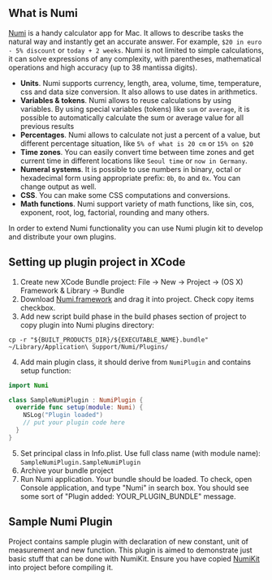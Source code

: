 ## What is Numi

[Numi](http://numi.io) is a handy calculator app for Mac. It allows to describe tasks the natural way and instantly get an accurate answer. For example, `$20 in euro - 5% discount` or `today + 2 weeks`. Numi is not limited to simple calculations, it can solve expressions of any complexity, with parentheses, mathematical operations and high accuracy (up to 38 mantissa digits).

* **Units**. Numi supports currency, length, area, volume, time, temperature, css and data size conversion. It also allows to use dates in arithmetics.
* **Variables & tokens**. Numi allows to reuse calculations by using variables. By using special variables (tokens) like `sum` or `average`, it is possible to automatically calculate the sum or average value for all previous results
* **Percentages**. Numi allows to calculate not just a percent of a value, but different percentage situation, like `5% of what is 20 cm` or `15% on $20`
* **Time zones**. You can easily convert time between time zones and get current time in different locations like `Seoul time` or `now in Germany`.
* **Numeral systems**. It is possible to use numbers in binary, octal or hexadecimal form using appropriate prefix: `0b`, `0o` and `0x`. You can change output as well.
* **CSS**. You can make some CSS computations and conversions.
* **Math functions**. Numi support variety of math functions, like sin, cos, exponent, root, log, factorial, rounding and many others.

In order to extend Numi functionality you can use Numi plugin kit to develop and distribute your own plugins.

## Setting up plugin project in XCode

1. Create new XCode Bundle project: File → New → Project → (OS X) Framework & Library → Bundle
2. Download [Numi.framework](https://github.com/nikolaeu/NumiKit/releases) and drag it into project. Check copy items checkbox.
3. Add new script build phase in the build phases section of project to copy plugin into Numi plugins directory:

```
cp -r "${BUILT_PRODUCTS_DIR}/${EXECUTABLE_NAME}.bundle" ~/Library/Application\ Support/Numi/Plugins/
```

4. Add main plugin class, it should derive from `NumiPlugin` and contains setup function:

```swift
import Numi

class SampleNumiPlugin : NumiPlugin {
  override func setup(module: Numi) {
    NSLog("Plugin loaded")
    // put your plugin code here
  }
}
```

5. Set principal class in Info.plist. Use full class name (with module name): `SampleNumiPlugin.SampleNumiPlugin`
6. Archive your bundle project
7. Run Numi application. Your bundle should be loaded. To check, open Console application, and type "Numi" in search box. You should see some sort of "Plugin added: YOUR_PLUGIN_BUNDLE" message.

## Sample Numi Plugin

Project contains sample plugin with declaration of new constant, unit of measurement and new function. This plugin is aimed to demonstrate just basic stuff that can be done with NumiKit. Ensure you have copied [NumiKit](https://github.com/nikolaeu/NumiKit/releases) into project before compiling it.


